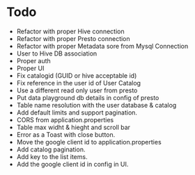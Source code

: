 # Todo
- Refactor with proper Hive connection
- Refactor with proper Presto connection
- Refactor with proper Metadata sore from Mysql Connection
- User to Hive DB association
- Proper auth
- Proper UI
- Fix catalogid (GUID or hive acceptable id)
- Fix reference in the user id of User Catalog
- Use a different read only user from presto
- Put data playground db details in config of presto
- Table name resolution with the user database & catalog
- Add default limits and support pagination.
- CORS from application.properties
- Table max widht & hieght and scroll bar
- Error as a Toast with close button.
- Move the google client id to application.properties
- Add catalog pagination.
- Add key to the list items.
- Add the google client id in config in UI.